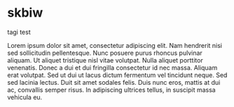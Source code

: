 # skbiw
tagi test

Lorem ipsum dolor sit amet, consectetur adipiscing elit. Nam hendrerit nisi sed sollicitudin pellentesque.
Nunc posuere purus rhoncus pulvinar aliquam. Ut aliquet tristique nisl vitae volutpat. Nulla aliquet porttitor venenatis.
Donec a dui et dui fringilla consectetur id nec massa.
Aliquam erat volutpat. Sed ut dui ut lacus dictum fermentum vel tincidunt neque. Sed sed lacinia lectus.
Duit sit amet sodales felis. Duis nunc eros, mattis at dui ac, convallis semper risus. In adipiscing ultrices tellus, in suscipit massa vehicula eu.
